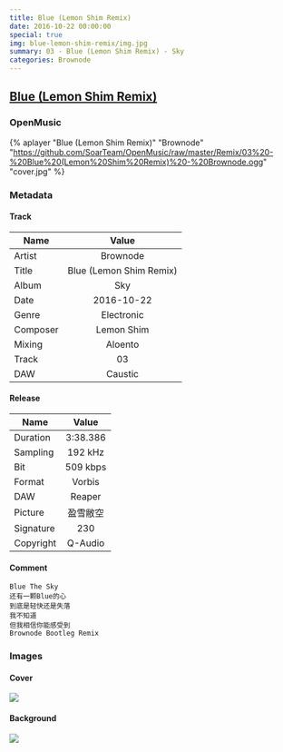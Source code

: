 ```yaml
---
title: Blue (Lemon Shim Remix)
date: 2016-10-22 00:00:00
special: true
img: blue-lemon-shim-remix/img.jpg
summary: 03 - Blue (Lemon Shim Remix) - Sky
categories: Brownode
---
```


## [Blue (Lemon Shim Remix)](https://github.com/SoarTeam/OpenMusic/raw/master/Remix/03%20-%20Blue%20(Lemon%20Shim%20Remix)%20-%20Brownode.ogg)

### OpenMusic
{% aplayer "Blue (Lemon Shim Remix)" "Brownode" "https://github.com/SoarTeam/OpenMusic/raw/master/Remix/03%20-%20Blue%20(Lemon%20Shim%20Remix)%20-%20Brownode.ogg" "cover.jpg" %}

### Metadata
#### Track

Name|Value
---|:--:
Artist|Brownode
Title|Blue (Lemon Shim Remix)
Album|Sky
Date|2016-10-22
Genre|Electronic
Composer|Lemon Shim
Mixing|Aloento
Track|03
DAW|Caustic

#### Release

Name|Value
---|:--:
Duration|3:38.386
Sampling|192 kHz
Bit|509 kbps
Format|Vorbis
DAW|Reaper
Picture|盈雪敝空
Signature|230
Copyright|Q-Audio

#### Comment
``` text
Blue The Sky
还有一颗Blue的心
到底是轻快还是失落
我不知道
但我相信你能感受到
Brownode Bootleg Remix
```

### Images
#### Cover
![](cover.jpg)

#### Background
![](img.jpg)
